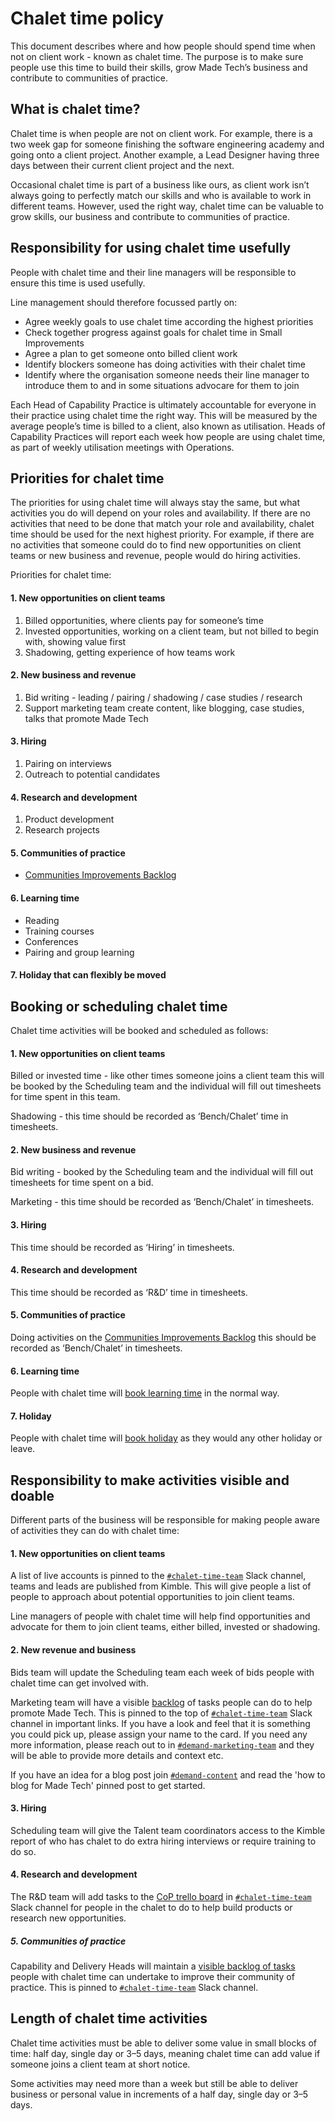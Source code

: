 # Chalet time policy

This document describes where and how people should spend time when not on client work -  known as chalet time. The purpose is to make sure people use this time to build their skills, grow Made Tech’s business and contribute to communities of practice.

## What is chalet time?

Chalet time is when people are not on client work.
For example, there is a two week gap for someone finishing the software engineering academy and going onto a client project. Another example, a Lead Designer having three days between their current client project and the next.

Occasional chalet time is part of a business like ours, as client work isn’t always going to perfectly match our skills and who is available to work in different teams.
However, used the right way, chalet time can be valuable to grow skills, our business and contribute to communities of practice.

## Responsibility for using chalet time usefully

People with chalet time and their line managers will be responsible to ensure this time is used usefully.

Line management should therefore focussed partly on:

- Agree weekly goals to use chalet time according the highest priorities
- Check together progress against goals for chalet time in Small Improvements
- Agree a plan to get someone onto billed client work
- Identify blockers someone has doing activities with their chalet time
- Identify where the organisation someone needs their line manager to introduce them to and in some situations advocare for them to join

Each Head of Capability Practice is ultimately accountable for everyone in their practice using chalet time the right way.  This will be measured by the average people’s time is billed to a client, also known as utilisation. Heads of Capability Practices will report each week how people are using chalet time, as part of weekly utilisation meetings with Operations.

## Priorities for chalet time

The priorities for using chalet time will always stay the same, but what activities you do will depend on your roles and availability.
If there are no activities that need to be done that match your role and availability, chalet time should be used for the next highest priority. For example, if there are no activities that someone could do to find new opportunities on client teams or new business and revenue, people would do hiring activities.

Priorities for chalet time:

#### 1. New opportunities on client teams

1. Billed opportunities, where clients pay for someone’s time
2. Invested opportunities, working on a client team, but not billed to begin with, showing value first
3. Shadowing, getting experience of how teams work

#### 2. New business and revenue

1. Bid writing - leading / pairing / shadowing / case studies / research
2. Support marketing team create content, like blogging, case studies, talks that promote Made Tech

#### 3. Hiring

1. Pairing on interviews
2. Outreach to potential candidates

#### 4. Research and development

1. Product development
2. Research projects

#### 5. Communities of practice

- [Communities Improvements Backlog][2]

#### 6. Learning time

- Reading
- Training courses
- Conferences
- Pairing and group learning

#### 7. Holiday that can flexibly be moved

## Booking or scheduling chalet time

Chalet time activities will be booked and scheduled as follows:

#### 1. New opportunities on client teams

Billed or invested time - like other times someone joins a client team this will be booked by the Scheduling team and the individual will fill out timesheets for time spent in this team.

Shadowing - this time should be recorded as ‘Bench/Chalet’ time in timesheets.

#### 2. New business and revenue

Bid writing - booked by the Scheduling team and the individual will fill out timesheets for time spent on a bid.

Marketing - this time should be recorded as ‘Bench/Chalet’ in timesheets.

#### 3. Hiring

This time should be recorded as ‘Hiring’ in timesheets.

#### 4. Research and development

This time should be recorded as ‘R&D’ time in timesheets.

#### 5. Communities of practice

Doing activities on the [Communities Improvements Backlog][2] this should be recorded as ‘Bench/Chalet’ in timesheets.

#### 6. Learning time

People with chalet time will [book learning time](https://github.com/madetech/handbook/blob/main/guides/learning/booking_learning_time.md) in the normal way.

#### 7. Holiday

People with chalet time will [book holiday](https://github.com/madetech/handbook/blob/main/benefits/flexible_holiday.md) as they would any other holiday or leave.

## Responsibility to make activities visible and doable

Different parts of the business will be responsible for making people aware of activities they can do with chalet time:

#### 1. New opportunities on client teams

A list of live accounts is pinned to the [`#chalet-time-team`][1] Slack channel, teams and leads are published from Kimble. This will give people a list of people to approach about potential opportunities to join client teams.

Line managers of people with chalet time will help find opportunities and advocate for them to join client teams, either billed, invested or shadowing.

#### 2. New revenue and business

Bids team will update the Scheduling team each week of bids people with chalet time can get involved with.

Marketing team will have a visible [backlog](https://trello.com/b/GpbyEM2N/chalet-marketing-projects) of tasks people can do to help promote Made Tech. This is pinned to the top of [`#chalet-time-team`][1] Slack channel in important links.
If you have a look and feel that it is something you could pick up, please assign your name to the card. If you need any more information, please reach out to in [`#demand-marketing-team`](https://madetechteam.slack.com/archives/C01MMH7DGUA) and they will be able to provide more details and context etc.

If you have an idea for a blog post join [`#demand-content`](https://madetechteam.slack.com/archives/CSGHC1WH0) and read the 'how to blog for Made Tech' pinned post to get started.

#### 3. Hiring

Scheduling team will give the Talent team coordinators access to the Kimble report of who has chalet to do extra hiring interviews or require training to do so.

#### 4. Research and development

The R&D team will add tasks to the [CoP trello board](https://trello.com/b/taj8yvLP/communities-improvements-backlog) in [`#chalet-time-team`][1] Slack channel for people in the chalet to do to help build products or research new opportunities.

##### 5. Communities of practice

Capability and Delivery Heads will maintain a [visible backlog of tasks][2] people with chalet time can undertake to improve their community of practice. This is pinned to [`#chalet-time-team`][1] Slack channel.

## Length of chalet time activities

Chalet time activities must be able to deliver some value in small blocks of time: half day, single day or 3–5 days, meaning chalet time can add value if someone joins a client team at short notice.

Some activities may need more than a week but still be able to deliver business or personal value in increments of a half day, single day or 3–5 days.

[1]: https://madetechteam.slack.com/archives/C03F23K2RL0 "Chalet time team Slack channel"
[2]: https://trello.com/b/taj8yvLP/capability-improvement-backlog "Capability improvements backlog in Trello"
